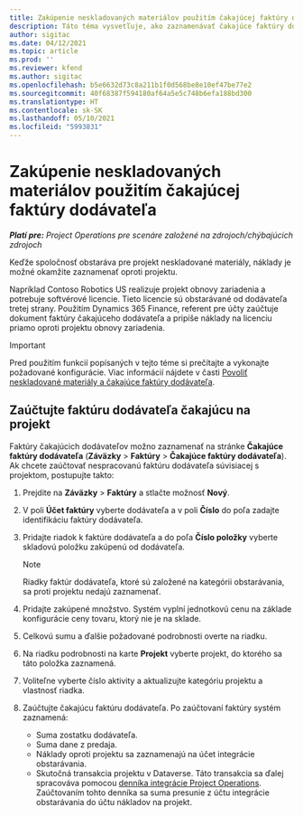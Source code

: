 ```yaml
---
title: Zakúpenie neskladovaných materiálov použitím čakajúcej faktúry dodávateľa
description: Táto téma vysvetľuje, ako zaznamenávať čakajúce faktúry dodávateľa.
author: sigitac
ms.date: 04/12/2021
ms.topic: article
ms.prod: ''
ms.reviewer: kfend
ms.author: sigitac
ms.openlocfilehash: b5e6632d73c8a211b1f0d568be8e10ef47be77e2
ms.sourcegitcommit: 40f68387f594180af64a5e5c748b6efa188bd300
ms.translationtype: HT
ms.contentlocale: sk-SK
ms.lasthandoff: 05/10/2021
ms.locfileid: "5993831"
---
```

# <a name="purchase-non-stocked-materials-using-a-pending-vendor-invoice"></a>Zakúpenie neskladovaných materiálov použitím čakajúcej faktúry dodávateľa

_**Platí pre:** Project Operations pre scenáre založené na zdrojoch/chýbajúcich zdrojoch_

Keďže spoločnosť obstaráva pre projekt neskladované materiály, náklady je možné okamžite zaznamenať oproti projektu. 

Napríklad Contoso Robotics US realizuje projekt obnovy zariadenia a potrebuje softvérové licencie. Tieto licencie sú obstarávané od dodávateľa tretej strany.  Použitím Dynamics 365 Finance, referent pre účty zaúčtuje dokument faktúry čakajúceho dodávateľa a pripíše náklady na licenciu priamo oproti projektu obnovy zariadenia. 

> [!IMPORTANT]
> Pred použitím funkcií popísaných v tejto téme si prečítajte a vykonajte požadované konfigurácie. Viac informácií nájdete v časti [Povoliť neskladované materiály a čakajúce faktúry dodávateľa](configure-materials-nonstocked.md). 

## <a name="post-a-project-related-pending-vendor-invoice"></a>Zaúčtujte faktúru dodávateľa čakajúcu na projekt 

Faktúry čakajúcich dodávateľov možno zaznamenať na stránke **Čakajúce faktúry dodávateľa** (**Záväzky** > **Faktúry** > **Čakajúce faktúry dodávateľa**). Ak chcete zaúčtovať nespracovanú faktúru dodávateľa súvisiacej s projektom, postupujte takto:

1. Prejdite na **Záväzky** > **Faktúry** a stlačte možnosť **Nový**. 
2. V poli **Účet faktúry** vyberte dodávateľa a v poli **Číslo** do poľa zadajte identifikáciu faktúry dodávateľa.
3. Pridajte riadok k faktúre dodávateľa a do poľa **Číslo položky** vyberte skladovú položku zakúpenú od dodávateľa. 

    > [!NOTE]
    > Riadky faktúr dodávateľa, ktoré sú založené na kategórii obstarávania, sa proti projektu nedajú zaznamenať. 
    
5. Pridajte zakúpené množstvo. Systém vyplní jednotkovú cenu na základe konfigurácie ceny tovaru, ktorý nie je na sklade. 
6. Celkovú sumu a ďalšie požadované podrobnosti overte na riadku.
7. Na riadku podrobnosti na karte **Projekt** vyberte projekt, do ktorého sa táto položka zaznamená.
8. Voliteľne vyberte číslo aktivity a aktualizujte kategóriu projektu a vlastnosť riadka.
9. Zaúčtujte čakajúcu faktúru dodávateľa. Po zaúčtovaní faktúry systém zaznamená:
    
    - Suma zostatku dodávateľa.
    - Suma dane z predaja.
    - Náklady oproti projektu sa zaznamenajú na účet integrácie obstarávania.
    - Skutočná transakcia projektu v Dataverse. Táto transakcia sa ďalej spracováva pomocou [denníka integrácie Project Operations](../project-accounting/project-operations-integration-journal.md). Zaúčtovaním tohto denníka sa suma presunie z účtu integrácie obstarávania do účtu nákladov na projekt.
